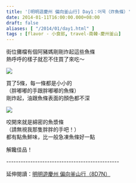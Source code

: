 ```yaml
---
title: '[明明遊慶州 偏向釜山行] Day1：어묵（炸魚條）'
date: 2014-01-11T16:00:00.000+08:00
draft: false
aliases: [ "/2014/01/day1.html" ]
tags : [flavor - 小食部, travel-南韓-慶州釜山]
---
```


街位攤檔有個阿豬媽剛剛炸起這些魚條  
熱呼呼的樣子就忍不住買了來吃～  

![](/images/busanjj1d.jpg)

買了5條，每一條都是小小的  
（胖嘟嘟的手跟胖嘟嘟的魚條）  
剛炸起，油跟魚條表面的顏色都不深  

![](/images/busanjj1d1.jpg)

咬開來就是綿密的魚漿條  
（請無視我那隻胖胖的手吧！）  
都有點魚鮮味，比一般急凍魚條好一點  
  
解饞佳品！  
  
\-----------------------------------------------  
  
延伸閱讀：[明明遊慶州 偏向釜山行（8D7N）](https://hidie.net/busanjj8d7n/)

